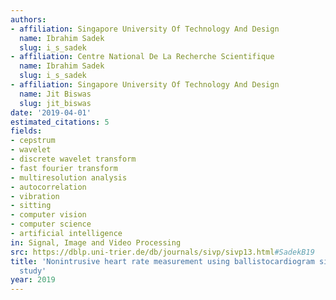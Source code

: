 ```yaml
---
authors:
- affiliation: Singapore University Of Technology And Design
  name: Ibrahim Sadek
  slug: i_s_sadek
- affiliation: Centre National De La Recherche Scientifique
  name: Ibrahim Sadek
  slug: i_s_sadek
- affiliation: Singapore University Of Technology And Design
  name: Jit Biswas
  slug: jit_biswas
date: '2019-04-01'
estimated_citations: 5
fields:
- cepstrum
- wavelet
- discrete wavelet transform
- fast fourier transform
- multiresolution analysis
- autocorrelation
- vibration
- sitting
- computer vision
- computer science
- artificial intelligence
in: Signal, Image and Video Processing
src: https://dblp.uni-trier.de/db/journals/sivp/sivp13.html#SadekB19
title: 'Nonintrusive heart rate measurement using ballistocardiogram signals: a comparative
  study'
year: 2019
---
```

